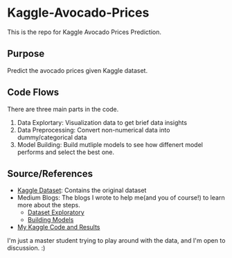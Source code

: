 # Kaggle-Avocado-Prices
This is the repo for Kaggle Avocado Prices Prediction.

## Purpose
Predict the avocado prices given Kaggle dataset.

## Code Flows
There are three main parts in the code.
1. Data Explortary: Visualization data to get brief data insights
2. Data Preprocessing: Convert non-numerical data into dummy/categorical data
3. Model Building: Build mutliple models to see how diffenert model performs and select the best one.


## Source/References
- [Kaggle Dataset](https://www.kaggle.com/neuromusic/avocado-prices): Contains the original dataset
- Medium Blogs: The blogs I wrote to help me(and you of course!) to learn more about the steps.
  - [Dataset Exploratory](https://medium.com/@chiahuiliu/kaggle-x-avocado-prices-1-3-4a816fbbefc6)
  - [Building Models](https://medium.com/@chiahuiliu/kaggle-x-avocado-prices-2-2-a0a6126ff2ba)
- [My Kaggle Code and Results](https://www.kaggle.com/chiahuiliu/avocado-exploratory-and-regression)
  
I'm just a master student trying to play around with the data, and I'm open to discussion. :)
  

